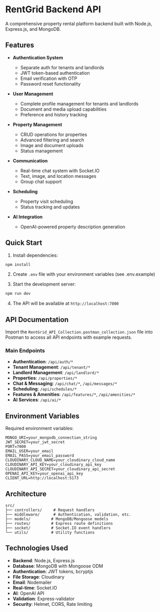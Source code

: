 # RentGrid Backend API

A comprehensive property rental platform backend built with Node.js, Express.js, and MongoDB.

## Features

- **Authentication System**
  - Separate auth for tenants and landlords
  - JWT token-based authentication
  - Email verification with OTP
  - Password reset functionality

- **User Management**
  - Complete profile management for tenants and landlords
  - Document and media upload capabilities
  - Preference and history tracking

- **Property Management**
  - CRUD operations for properties
  - Advanced filtering and search
  - Image and document uploads
  - Status management

- **Communication**
  - Real-time chat system with Socket.IO
  - Text, image, and location messages
  - Group chat support

- **Scheduling**
  - Property visit scheduling
  - Status tracking and updates

- **AI Integration**
  - OpenAI-powered property description generation

## Quick Start

1. Install dependencies:
```bash
npm install
```

2. Create `.env` file with your environment variables (see .env.example)

3. Start the development server:
```bash
npm run dev
```

4. The API will be available at `http://localhost:7000`

## API Documentation

Import the `RentGrid_API_Collection.postman_collection.json` file into Postman to access all API endpoints with example requests.

### Main Endpoints

- **Authentication**: `/api/auth/*`
- **Tenant Management**: `/api/tenant/*`
- **Landlord Management**: `/api/landlord/*`
- **Properties**: `/api/properties/*`
- **Chat & Messaging**: `/api/chat/*`, `/api/messages/*`
- **Scheduling**: `/api/schedules/*`
- **Features & Amenities**: `/api/features/*`, `/api/amenities/*`
- **AI Services**: `/api/ai/*`

## Environment Variables

Required environment variables:

```
MONGO_URI=your_mongodb_connection_string
JWT_SECRET=your_jwt_secret
PORT=7000
EMAIL_USER=your_email
EMAIL_PASS=your_email_password
CLOUDINARY_CLOUD_NAME=your_cloudinary_cloud_name
CLOUDINARY_API_KEY=your_cloudinary_api_key
CLOUDINARY_API_SECRET=your_cloudinary_api_secret
OPENAI_API_KEY=your_openai_api_key
CLIENT_URL=http://localhost:5173
```

## Architecture

```
src/
├── controllers/     # Request handlers
├── middleware/      # Authentication, validation, etc.
├── models/         # MongoDB/Mongoose models
├── routes/         # Express route definitions
├── socket/         # Socket.IO event handlers
└── utils/          # Utility functions
```

## Technologies Used

- **Backend**: Node.js, Express.js
- **Database**: MongoDB with Mongoose ODM
- **Authentication**: JWT tokens, bcryptjs
- **File Storage**: Cloudinary
- **Email**: Nodemailer
- **Real-time**: Socket.IO
- **AI**: OpenAI API
- **Validation**: Express-validator
- **Security**: Helmet, CORS, Rate limiting